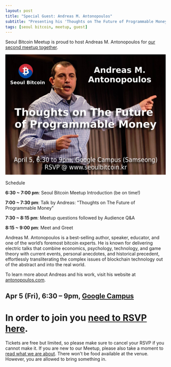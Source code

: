```yaml
---
layout: post
title: "Special Guest: Andreas M. Antonopoulos"
subtitle: "Presenting his 'Thoughts on The Future of Programmable Money'"
tags: [seoul bitcoin, meetup, guest]
---
```


Seoul Bitcoin Meetup is proud to host Andreas M. Antonopoulos for [our second meetup together](https://www.meetup.com/seoulbitcoin/photos/26005209/435632093/).

![Andreas M. Antonopoulos](/img/Seoul_Bitcoin_Andreas_M_Antonopoulos.jpg)

Schedule

**6:30 ~ 7:00 pm**: Seoul Bitcoin Meetup Introduction (be on time!)

**7:00 ~ 7:30 pm**: Talk by Andreas: "Thoughts on The Future of Programmable Money"

**7:30 ~ 8:15 pm**: Meetup questions followed by Audience Q&A

**8:15 ~ 9:00 pm**: Meet and Greet

Andreas M. Antonopoulos is a best-selling author, speaker, educator, and one of the world’s foremost bitcoin experts. He is known for delivering electric talks that combine economics, psychology, technology, and game theory with current events, personal anecdotes, and historical precedent, effortlessly transliterating the complex issues of blockchain technology out of the abstract and into the real world.

To learn more about Andreas and his work, visit his website at ​[antonopoulos.com](https://www.antonopoulos.com)​.

## Apr 5 (Fri), 6:30 – 9pm, [Google Campus](https://goo.gl/maps/UKSCEecfZB72)

# In order to join you [need to RSVP here](https://www.meetup.com/seoulbitcoin/events/259695047/).

Tickets are free but limited, so please make sure to cancel your RSVP if you cannot make it. If you are new to our Meetup, please also take a moment to [read what we are about](https://seoulbitcoin.kr/aboutus/). There won't be food available at the venue. However, you are allowed to bring something in.